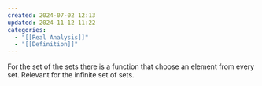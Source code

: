 ```yaml
---
created: 2024-07-02 12:13
updated: 2024-11-12 11:22
categories:
  - "[[Real Analysis]]"
  - "[[Definition]]"
---
```


For the set of the sets there is a function that choose an element from every set. Relevant for the infinite set of sets.